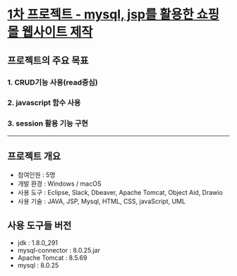 # [1차 프로젝트 - mysql, jsp를 활용한 쇼핑몰 웹사이트 제작](https://docs.google.com/presentation/d/1JnSHsYpnD8L6r-A1TfyiznZKMUtssj16/edit?usp=sharing&ouid=109174908328410260244&rtpof=true&sd=true)

## <strong>프로젝트의 주요 목표</strong>
  ### 1.  CRUD기능 사용(read중심)
  ### 2.  javascript 함수 사용
  ### 3.  session 활용 기능 구현
  
  
---



## 프로젝트 개요
  + 참여인원 : 5명  
  + 개발 환경 : Windows / macOS  
  + 사용 도구 : Eclipse, Slack, Dbeaver, Apache Tomcat, Object Aid, Drawio  
  + 사용 기술 : JAVA, JSP, Mysql, HTML, CSS, javaScript, UML  


## 사용 도구들 버전 
+ jdk : 1.8.0_291
+ mysql-connector : 8.0.25.jar 
+ Apache Tomcat : 8.5.69 
+ mysql : 8.0.25



